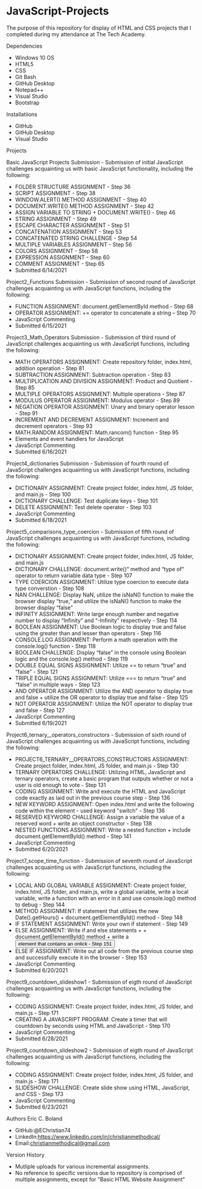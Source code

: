 # JavaScript-Projects

The purpose of this repository for display of HTML and CSS projects that I completed during my attendance at The Tech Academy.

Dependencies
* Windows 10 OS
* HTML5
* CSS
* Git Bash
* GitHub Desktop
* Notepad++
* Visual Studio
* Bootstrap


Installatiions
* GitHub
* GitHub Desktop
* Visual Studio


Projects

Basic JavaScript Projects Submission - Submission of initial JavaScript challenges acquainting us with basic JavaScript functionality, including the following:

* FOLDER STRUCTURE ASSIGNMENT - Step 36
* SCRIPT ASSIGNMENT - Step 38
* WINDOW.ALERT() METHOD ASSIGNMENT - Step 40
* DOCUMENT.WRITE() METHOD ASSIGNMENT - Step 42
* ASSIGN VARIABLE TO STRING + DOCUMENT.WRITE() - Step 46
* STRING ASSIGNMENT - Step 49
* ESCAPE CHARACTER ASSIGNMENT - Step 51
* CONCATENATION ASSIGNMENT - Step 53
* CONCATENATED STRING CHALLENGE - Step 54
* MULTIPLE VARIABLES ASSIGNMENT - Step 56
* COLORS ASSIGNMENT - Step 58
* EXPRESSION ASSIGNMENT - Step 60
* COMMENT ASSIGNMENT - Step 65
* Submitted 6/14/2021 


Project2_Functions Submission - Submission of second round of JavaScript challenges acquainting us with JavaScript functions, including the following: 

* FUNCTION ASSIGNMENT: document.getElementById method - Step 68
* OPERATOR ASSIGNMENT: += operator to concatenate a string – Step 70
* JavaScript Commenting
* Submitted 6/15/2021


Project3_Math_Operators Submission - Submission of third round of JavaScript challenges acquainting us with JavaScript functions, including the following: 

* MATH OPERATORS ASSIGNMENT: Create repository folder, index.html, addition operation  - Step 81
* SUBTRACTION ASSIGNMENT: Subtraction operation - Step 83
* MULTIPLICATION AND DIVISION ASSIGNMENT: Product and Quotient - Step 85
* MULTIPLE OPERATORS ASSIGNMENT: Multiple operations - Step 87
* MODULUS OPERATOR ASSIGNMENT: Modulus operator - Step 89
* NEGATION OPERATOR ASSIGNMENT: Unary and binary operator lesson - Step 91
* INCREMENT AND DECREMENT ASSIGNMENT: Increment and decrement operators - Step 93
* MATH.RANDOM ASSIGNMENT: Math.rancom() function - Step 95
* Elements and event handlers for JavaScript
* JavaScript Commenting
* Submitted 6/16/2021


Project4_dictionaries Submission - Submission of fourth round of JavaScript challenges acquainting us with JavaScript functions, including the following: 

* DICTIONARY ASSIGNMENT: Create project folder, index.html, JS folder, and main.js - Step 100
* DICTIONARY CHALLENGE: Test duplicate keys - Step 101
* DELETE ASSIGNMENT: Test delete operator - Step 103
* JavaScript Commenting
* Submitted 6/18/2021


Project5_comparisons_type_coercion - Submission of fifth round of JavaScript challenges acquainting us with JavaScript functions, including the following: 

* DICTIONARY ASSIGNMENT: Create project folder, index.html, JS folder, and main.js
* DICTIONARY CHALLENGE: document.write()” method and “type of” operator to return variable data type - Step 107
* TYPE COERCION ASSIGNMENT: Utilize type coercion to execute data type converstion - Step 108
* NAN CHALLENGE: Display NaN, utilize the isNaN() function to make the browser display “true,” and utilize the isNaN() function to make the browser display “false”
* INFINITY ASSIGNMENT: Write large enough number and negative number to display “Infinity” and “-Infinity” respectively - Step 114
* BOOLEAN ASSIGNMENT: Use Boolean logic to display true and false using the greater than and lesser than operators - Step 116
* CONSOLE.LOG ASSIGNMENT: Perform a math operation with the console.log() function - Step 118
* BOOLEAN CHALLENGE: Display “false” in the console using Boolean logic and the console.log() method - Step 119
* DOUBLE EQUAL SIGNS ASSIGNMENT: Utilize == to return “true” and “false” - Step 121 
* TRIPLE EQUAL SIGNS ASSIGNMENT: Utilize === to return “true” and “false” in multiple ways - Step 123
* AND OPERATOR ASSIGNMENT: Utilize the AND operator to display true and false + utilize the OR operator to display true and false - Step 125
* NOT OPERATOR ASSIGNMENT: Utilize the NOT operator to display true and false - Step 127
* JavaScript Commenting
* Submitted 6/19/2021


Project6_ternary__operators_constructors - Submission of sixth round of JavaScript challenges acquainting us with JavaScript functions, including the following: 

* PROJECT6_TERNARY__OPERATORS_CONSTRUCTORS ASSIGNMENT: Create project folder, index.html, JS folder, and main.js - Step 130
* TERNARY OPERATORS CHALLENGE: Utilizing HTML, JavaScript and ternary operators, create a basic program that outputs whether or not a user is old enough to vote - Step 131
* CODING ASSIGNMENT: Write and execute the HTML and JavaScript code exactly as laid out in the previous course step - Step 136
* NEW KEYWORD ASSIGNMENT: Open index.html and write the following code within the <body> element - used keyword "switch" - Step 136
* RESERVED KEYWORD CHALLENGE: Assign a variable the value of a reserved word + write an object constructor - Step 138
* NESTED FUNCTIONS ASSIGNMENT: Write a nested function + include document.getElementById() method - Step 141 
* JavaScript Commenting
* Submitted 6/20/2021

  
Project7_scope_time_function - Submission of seventh round of JavaScript challenges acquainting us with JavaScript functions, including the following: 

* LOCAL AND GLOBAL VARIABLE ASSIGNMENT: Create project folder, index.html, JS folder, and main.js, write a global variable, write a local variable, write a function with an error in it and use console.log() method to debug - Step 144
* METHOD ASSIGNMENT: If statement that utilizes the new Date().getHours() + document.getElementById() method - Step 148
* IF STATEMENT ASSIGNMENT: Write your own if statement - Step 149
* ELSE ASSIGNMENT: Write if and else statements + + document.getElementById() method + write a <button> element that contains an onlick - Step 151
* ELSE IF ASSIGNMENT: Write out all code from the previous course step and successfully execute it in the browser - Step 153
* JavaScript Commenting
* Submitted 6/20/2021
  
  
Project9_countdown_slideshow1 - Submission of eigth round of JavaScript challenges acquainting us with JavaScript functions, including the following: 
  
* CODING ASSIGNMENT: Create project folder, index.html, JS folder, and main.js - Step 171
* CREATING A JAVASCRIPT PROGRAM: Create a timer that will countdown by seconds using HTML and JavaScript - Step 170
* JavaScript Commenting
* Submitted 6/28/2021
  

Project9_countdown_slideshow2 - Submission of eigth round of JavaScript challenges acquainting us with JavaScript functions, including the following: 
  
* CODING ASSIGNMENT: Create project folder, index.html, JS folder, and main.js - Step 171
* SLIDESHOW CHALLENGE: Create slide show using HTML, JavaScript, and CSS - Step 173
* JavaScript Commenting
* Submitted 6/23/2021 
  
  
Authors
Eric C. Boland
* GitHub:@EChristian74
* LinkedIn:https://www.linkedin.com/in/christianmethodical/
* Email:christianmethodical@gmail.com 


Version History
* Mutliple uploads for various incremental assignments.  
* No reference to specific versions due to repository is comprised of multiple assignments, except for "Basic HTML Website Assignment"  

